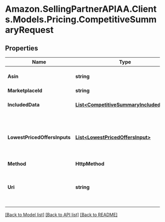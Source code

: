 # Amazon.SellingPartnerAPIAA.Clients.Models.Pricing.CompetitiveSummaryRequest
## Properties

Name | Type | Description | Notes
------------ | ------------- | ------------- | -------------
**Asin** | **string** | The Amazon Standard Identification Number for the item. | 
**MarketplaceId** | **string** | A marketplace identifier. | 
**IncludedData** | [**List&lt;CompetitiveSummaryIncludedData&gt;**](CompetitiveSummaryIncludedData.md) | The list of requested competitive pricing data for the product. | 
**LowestPricedOffersInputs** | [**List&lt;LowestPricedOffersInput&gt;**](LowestPricedOffersInput.md) | The list of &#x60;lowestPricedOffersInput&#x60; parameters that are used to build &#x60;lowestPricedOffers&#x60; in the response. This attribute is only valid if &#x60;lowestPricedOffers&#x60; is requested in &#x60;includedData&#x60; | [optional] 
**Method** | **HttpMethod** | HTTP method type | 
**Uri** | **string** | The URI associated with the individual APIs that are called as part of the batch request. For &#x60;getCompetitiveSummary&#x60;, this is &#x60;/products/pricing/2022-05-01/items/competitiveSummary&#x60;. | 

[[Back to Model list]](../README.md#documentation-for-models) [[Back to API list]](../README.md#documentation-for-api-endpoints) [[Back to README]](../README.md)

